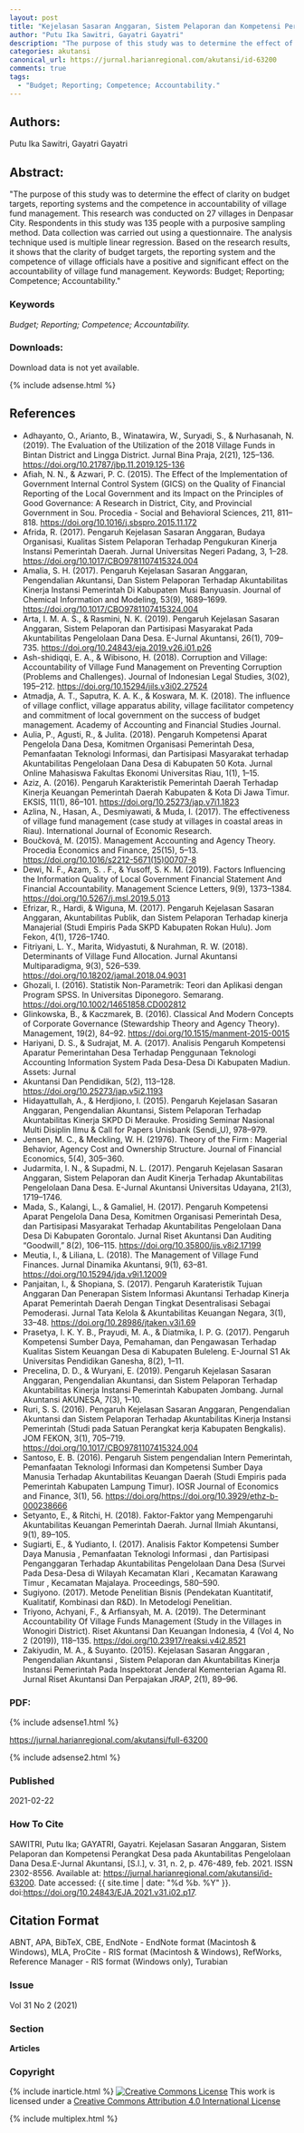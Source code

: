 ```yaml
---
layout: post
title: "Kejelasan Sasaran Anggaran, Sistem Pelaporan dan Kompetensi Perangkat Desa pada Akuntabilitas Pengelolaan Dana Desa"
author: "Putu Ika Sawitri, Gayatri Gayatri"
description: "The purpose of this study was to determine the effect of clarity on budget targets reporting systems and the competence in accountability of village fund management Th"
categories: akutansi
canonical_url: https://jurnal.harianregional.com/akutansi/id-63200
comments: true
tags:
  - "Budget; Reporting; Competence; Accountability."
---
```


## Authors:
Putu Ika Sawitri, Gayatri Gayatri

## Abstract:
"The purpose of this study was to determine the effect of clarity on budget targets, reporting systems and the competence in accountability of village fund management. This research was conducted on 27 villages in Denpasar City. Respondents in this study was 135 people with a purposive sampling method. Data collection was carried out using a questionnaire. The analysis technique used is multiple linear regression. Based on the research results, it shows that the clarity of budget targets, the reporting system and the competence of village officials have a positive and significant effect on the accountability of village fund management. Keywords: Budget; Reporting; Competence; Accountability."

### Keywords
*Budget; Reporting; Competence; Accountability.*

### Downloads:
Download data is not yet available.

{% include adsense.html %}
## References
- Adhayanto, O., Arianto, B., Winatawira, W., Suryadi, S., & Nurhasanah, N. (2019). The Evaluation of the Utilization of the 2018 Village Funds in Bintan District and Lingga District. Jurnal Bina Praja, 2(21), 125–136. https://doi.org/10.21787/jbp.11.2019.125-136
- Afiah, N. N., & Azwari, P. C. (2015). The Effect of the Implementation of Government Internal Control System (GICS) on the Quality of Financial Reporting of the Local Government and its Impact on the Principles of Good Governance: A Research in District, City, and Provincial Government in Sou. Procedia - Social and Behavioral Sciences, 211, 811–818. https://doi.org/10.1016/j.sbspro.2015.11.172
- Afrida, R. (2017). Pengaruh Kejelasan Sasaran Anggaran, Budaya Organisasi, Kualitas Sistem Pelaporan Terhadap Pengukuran Kinerja Instansi Pemerintah Daerah. Jurnal Universitas Negeri Padang, 3, 1–28. https://doi.org/10.1017/CBO9781107415324.004
- Amalia, S. H. (2017). Pengaruh Kejelasan Sasaran Anggaran, Pengendalian Akuntansi, Dan Sistem Pelaporan Terhadap Akuntabilitas Kinerja Instansi Pemerintah Di Kabupaten Musi Banyuasin. Journal of Chemical Information and Modeling, 53(9), 1689–1699. https://doi.org/10.1017/CBO9781107415324.004
- Arta, I. M. A. S., & Rasmini, N. K. (2019). Pengaruh Kejelasan Sasaran Anggaran, Sistem Pelaporan dan Partisipasi Masyarakat Pada Akuntabilitas Pengelolaan Dana Desa. E-Jurnal Akuntansi, 26(1), 709–735. https://doi.org/10.24843/eja.2019.v26.i01.p26
- Ash-shidiqqi, E. A., & Wibisono, H. (2018). Corruption and Village: Accountability of Village Fund Management on Preventing Corruption (Problems and Challenges). Journal of Indonesian Legal Studies, 3(02), 195–212. https://doi.org/10.15294/jils.v3i02.27524
- Atmadja, A. T., Saputra, K. A. K., & Koswara, M. K. (2018). The influence of village conflict, village apparatus ability, village facilitator competency and commitment of local government on the success of budget management. Academy of Accounting and Financial Studies Journal.
- Aulia, P., Agusti, R., & Julita. (2018). Pengaruh Kompetensi Aparat Pengelola Dana Desa, Komitmen Organisasi Pemerintah Desa, Pemanfaatan Teknologi Informasi, dan Partisipasi Masyarakat terhadap Akuntabilitas Pengelolaan Dana Desa di Kabupaten 50 Kota. Jurnal Online Mahasiswa Fakultas Ekonomi Universitas Riau, 1(1), 1–15.
- Aziz, A. (2016). Pengaruh Karakteristik Pemerintah Daerah Terhadap Kinerja Keuangan Pemerintah Daerah Kabupaten & Kota Di Jawa Timur. EKSIS, 11(1), 86–101. https://doi.org/10.25273/jap.v7i1.1823
- Azlina, N., Hasan, A., Desmiyawati, & Muda, I. (2017). The effectiveness of village fund management (case study at villages in coastal areas in Riau). International Journal of Economic Research.
- Boučková, M. (2015). Management Accounting and Agency Theory. Procedia Economics and Finance, 25(15), 5–13. https://doi.org/10.1016/s2212-5671(15)00707-8
- Dewi, N. F., Azam, S. . F., & Yusoff, S. K. M. (2019). Factors Influencing the Information Quality of Local Government Financial Statement And Financial Accountability. Management Science Letters, 9(9), 1373–1384. https://doi.org/10.5267/j.msl.2019.5.013
- Efrizar, R., Hardi, & Wiguna, M. (2017). Pengaruh Kejelasan Sasaran Anggaran, Akuntabilitas Publik, dan Sistem Pelaporan Terhadap kinerja Manajerial (Studi Empiris Pada SKPD Kabupaten Rokan Hulu). Jom Fekon, 4(1), 1726–1740.
- Fitriyani, L. Y., Marita, Widyastuti, & Nurahman, R. W. (2018). Determinants of Village Fund Allocation. Jurnal Akuntansi Multiparadigma, 9(3), 526–539. https://doi.org/10.18202/jamal.2018.04.9031
- Ghozali, I. (2016). Statistik Non-Parametrik: Teori dan Aplikasi dengan Program SPSS. In Universitas Diponegoro. Semarang. https://doi.org/10.1002/14651858.CD002812
- Glinkowska, B., & Kaczmarek, B. (2016). Classical And Modern Concepts of Corporate Governance (Stewardship Theory and Agency Theory). Management, 19(2), 84–92. https://doi.org/10.1515/manment-2015-0015
- Hariyani, D. S., & Sudrajat, M. A. (2017). Analisis Pengaruh Kompetensi Aparatur Pemerintahan Desa Terhadap Penggunaan Teknologi Accounting Information System Pada Desa-Desa Di Kabupaten Madiun. Assets: Jurnal
- Akuntansi Dan Pendidikan, 5(2), 113–128. https://doi.org/10.25273/jap.v5i2.1193
- Hidayattullah, A., & Herdjiono, I. (2015). Pengaruh Kejelasan Sasaran Anggaran, Pengendalian Akuntansi, Sistem Pelaporan Terhadap Akuntabilitas Kinerja SKPD Di Merauke. Prosiding Seminar Nasional Multi Disiplin Ilmu & Call for Papers Unisbank (Sendi_U), 978–979.
- Jensen, M. C., & Meckling, W. H. (21976). Theory of the Firm : Magerial Behavior, Agency Cost and Ownership Structure. Journal of Financial Economics, 5(4), 305–360.
- Judarmita, I. N., & Supadmi, N. L. (2017). Pengaruh Kejelasan Sasaran Anggaran, Sistem Pelaporan dan Audit Kinerja Terhadap Akuntabilitas Pengelolaan Dana Desa. E-Jurnal Akuntansi Universitas Udayana, 21(3), 1719–1746.
- Mada, S., Kalangi, L., & Gamaliel, H. (2017). Pengaruh Kompetensi Aparat Pengelola Dana Desa, Komitmen Organisasi Pemerintah Desa, dan Partisipasi Masyarakat Terhadap Akuntabilitas Pengelolaan Dana Desa Di Kabupaten Gorontalo. Jurnal Riset Akuntansi Dan Auditing “Goodwill,” 8(2), 106–115. https://doi.org/10.35800/jjs.v8i2.17199
- Meutia, I., & Liliana, L. (2018). The Management of Village Fund Finances. Jurnal Dinamika Akuntansi, 9(1), 63–81. https://doi.org/10.15294/jda.v9i1.12009
- Panjaitan, I., & Shopiana, S. (2017). Pengaruh Karateristik Tujuan Anggaran Dan Penerapan Sistem Informasi Akuntansi Terhadap Kinerja Aparat Pemerintah Daerah Dengan Tingkat Desentralisasi Sebagai Pemoderasi. Jurnal Tata Kelola & Akuntabilitas Keuangan Negara, 3(1), 33–48. https://doi.org/10.28986/jtaken.v3i1.69
- Prasetya, I. K. Y. B., Prayudi, M. A., & Diatmika, I. P. G. (2017). Pengaruh Kompetensi Sumber Daya, Pemahaman, dan Pengawasan Terhadap Kualitas Sistem Keuangan Desa di Kabupaten Buleleng. E-Journal S1 Ak Universitas Pendidikan Ganesha, 8(2), 1–11.
- Precelina, D. D., & Wuryani, E. (2019). Pengaruh Kejelasan Sasaran Anggaran, Pengendalian Akuntansi, dan Sistem Pelaporan Terhadap Akuntabilitas Kinerja Instansi Pemerintah Kabupaten Jombang. Jurnal Akuntansi AKUNESA, 7(3), 1–10.
- Ruri, S. S. (2016). Pengaruh Kejelasan Sasaran Anggaran, Pengendalian Akuntansi dan Sistem Pelaporan Terhadap Akuntabilitas Kinerja Instansi Pemerintah (Studi pada Satuan Perangkat kerja Kabupaten Bengkalis). JOM FEKON, 3(1), 705–719. https://doi.org/10.1017/CBO9781107415324.004
- Santoso, E. B. (2016). Pengaruh Sistem pengendalian Intern Pemerintah, Pemanfaatan Teknologi Informasi dan Kompetensi Sumber Daya Manusia Terhadap Akuntabilitas Keuangan Daerah (Studi Empiris pada Pemerintah Kabupaten Lampung Timur). IOSR Journal of Economics and Finance, 3(1), 56. https://doi.org/https://doi.org/10.3929/ethz-b-000238666
- Setyanto, E., & Ritchi, H. (2018). Faktor-Faktor yang Mempengaruhi Akuntabilitas Keuangan Pemerintah Daerah. Jurnal Ilmiah Akuntansi, 9(1), 89–105.
- Sugiarti, E., & Yudianto, I. (2017). Analisis Faktor Kompetensi Sumber Daya Manusia , Pemanfaatan Teknologi Informasi , dan Partisipasi Penganggaran Terhadap Akuntabilitas Pengelolaan Dana Desa (Survei Pada Desa-Desa di Wilayah Kecamatan Klari , Kecamatan Karawang Timur , Kecamatan Majalaya. Proceedings, 580–590.
- Sugiyono. (2017). Metode Penelitian Bisnis (Pendekatan Kuantitatif, Kualitatif, Kombinasi dan R&D). In Metodelogi Penelitian.
- Triyono, Achyani, F., & Arfiansyah, M. A. (2019). The Determinant Accountability Of Village Funds Management (Study in the Villages in Wonogiri District). Riset Akuntansi Dan Keuangan Indonesia, 4 (Vol 4, No 2 (2019)), 118–135. https://doi.org/10.23917/reaksi.v4i2.8521
- Zakiyudin, M. A., & Suyanto. (2015). Kejelasan Sasaran Anggaran , Pengendalian Akuntansi , Sistem Pelaporan dan Akuntabilitas Kinerja Instansi Pemerintah Pada Inspektorat Jenderal Kementerian Agama RI. Jurnal Riset Akuntansi Dan Perpajakan JRAP, 2(1), 89–96.

### PDF:

{% include adsense1.html %}

https://jurnal.harianregional.com/akutansi/full-63200

{% include adsense2.html %}

### Published
2021-02-22

### How To Cite
SAWITRI, Putu Ika; GAYATRI, Gayatri.  Kejelasan Sasaran Anggaran, Sistem Pelaporan dan Kompetensi Perangkat Desa pada Akuntabilitas Pengelolaan Dana Desa.E-Jurnal Akuntansi, [S.l.], v. 31, n. 2, p. 476-489, feb. 2021. ISSN 2302-8556. Available at: <https://jurnal.harianregional.com/akutansi/id-63200>. Date accessed: {{ site.time | date: "%d %b. %Y" }}. doi:https://doi.org/10.24843/EJA.2021.v31.i02.p17.

## Citation Format
ABNT, APA, BibTeX, CBE, EndNote - EndNote format (Macintosh & Windows), MLA, ProCite - RIS format (Macintosh & Windows), RefWorks, Reference Manager - RIS format (Windows only), Turabian

### Issue
Vol 31 No 2 (2021)

### Section 
**Articles**

### Copyright 
{% include inarticle.html %}
<a href="http://creativecommons.org/licenses/by/4.0/" rel="license"><img src="https://i.creativecommons.org/l/by/4.0/88x31.png" alt="Creative Commons License" /></a>
This work is licensed under a <a href="http://creativecommons.org/licenses/by/4.0/" rel="nofollow">Creative Commons Attribution 4.0 International License</a>

{% include multiplex.html %}
